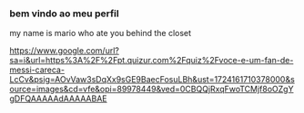### bem vindo ao meu perfil
 
my name is mario who ate you behind the closet


https://www.google.com/url?sa=i&url=https%3A%2F%2Fpt.quizur.com%2Fquiz%2Fvoce-e-um-fan-de-messi-careca-LcCv&psig=AOvVaw3sDqXx9sGE9BaecFosuLBh&ust=1724161710378000&source=images&cd=vfe&opi=89978449&ved=0CBQQjRxqFwoTCMjf8oOZgYgDFQAAAAAdAAAAABAE
